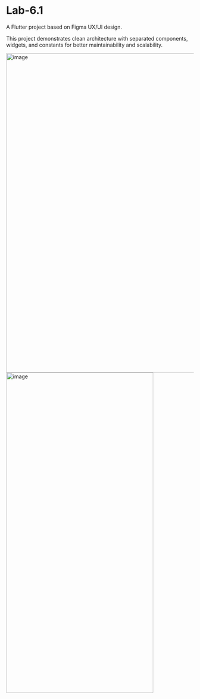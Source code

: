# Lab-6.1

A Flutter project based on Figma UX/UI design.

This project demonstrates clean architecture with separated components, widgets, and constants for better maintainability and scalability.

<img width="618" height="855" alt="image" src="https://github.com/user-attachments/assets/9c22956a-5f42-4464-b7cb-4b099de7aba5" />



<img width="395" height="858" alt="image" src="https://github.com/user-attachments/assets/c647a56d-07bd-4c95-9c64-4c8460470ca2" />
